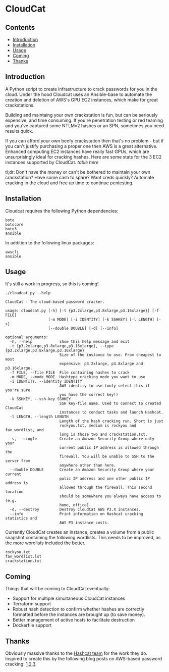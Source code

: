 # CloudCat
## Contents

- [Introduction](#introduction)
- [Installation](#installation)
- [Usage](#usage)
- [Coming](#coming)
- [Thanks](#thanks)

## Introduction
A Python script to create infrastructure to crack passwords for you in the cloud. Under the hood Cloudcat uses an Ansible-base to automate the creation and deletion of AWS's GPU EC2 instances, which make for great crackstations.

Building and maintaing your own crackstation is fun, but can be seriously expensive, and time consuming. If you're penetration testing or red teaming and you've captured some NTLMv2 hashes or an SPN, sometimes you need results quick.

If you can afford your own beefy crackstation then that's no problem - but if you can't justify purchasing a proper one then AWS is a great alternative. Enhanced computing EC2 instances have really fast GPUs, which are unsurprisingly ideal for cracking hashes. Here are some stats for the 3 EC2 instances supported by CloudCat.
*table here*

tl;dr: Don't have the money or can't be bothered to maintain your own crackstation? Have some cash to spare? Want creds quickly? Automate cracking in the cloud and free up time to continue pentesting.

## Installation
Cloudcat requires the following Python dependencies:
```
boto
botocore
boto3
ansible
```
In addition to the following linux packages:
```
awscli
ansible
```
## Usage
It's still a work in progress, so this is coming!

```
./cloudcat.py --help

CloudCat - The cloud-based password cracker.
        
usage: cloudcat.py [-h] [-t {p3.2xlarge,p3.8xlarge,p3.16xlarge}] [-f FILE]
                   [-m MODE] [-i IDENTITY] [-k SSHKEY] [-l LENGTH] [-s]
                   [--double DOUBLE] [-d] [--info]

optional arguments:
  -h, --help            show this help message and exit
  -t {p3.2xlarge,p3.8xlarge,p3.16xlarge}, --type {p3.2xlarge,p3.8xlarge,p3.16xlarge}
                        Size of the instance to use. From cheapest to most
                        expensive: p3.2xlarge, p3.8xlarge and p3.16xlarge.
  -f FILE, --file FILE  File containing hashes to crack
  -m MODE, --mode MODE  Hashtype cracking mode you want to use
  -i IDENTITY, --identity IDENTITY
                        AWS identity to use (only select this if you're sure
                        you have the correct key!)
  -k SSHKEY, --ssh-key SSHKEY
                        SSH key-file name. Used to connect to created CloudCat
                        instances to conduct tasks and launch Hashcat.
  -l LENGTH, --length LENGTH
                        Length of the hash cracking run. Short is just
                        rockyou.txt, medium is rockyou and fav_wordlist, and
                        long is those two and crackstation.txt.
  -s, --single          Create an Amazon Security Group where only your
                        current public IP address is allowed through the
                        firewall. You will be unable to SSH to the server from
                        anywhere other than here.
  --double DOUBLE       Create an Amazon Security Group where your current
                        pulic IP address and one other public IP address is
                        allowed through the firewall. This second location
                        should be somewhere you always have access to (e.g.
                        home, office).
  -d, --destroy         Destroy CloudCat AWS P3.X instances.
  --info                Print information on Hashcat cracking statistics and
                        AWS P3 instance costs.

```
Currently CloudCat creates an instance, creates a volume from a public snapshot containing the following wordlists. This needs to be improved, as the more wordlists included the better.
```
rockyou.txt
fav_wordlist.lst
crackstation.txt
```

## Coming
Things that will be coming to CloudCat eventually:
- Support for multiple simultaneous CloudCat instances
- Terraform support
- Robust hash detection to confirm whether hashes are correctly formatted before the instances are brought up (to save money).
- Better management of active hosts to facilitate destruction
- Dockerfile support
## Thanks
Obviously massive thanks to the [Hashcat team](https://github.com/hashcat/hashcat) for the work they do.
Inspired to create this by the following blog posts on AWS-based password cracking: [1](https://hackernoon.com/20-hours-18-and-11-million-passwords-cracked-c4513f61fdb1),[2](https://medium.com/@lordsaibat/cracking-passwords-with-terraform-and-aws-3685cc918721),[3](https://medium.com/@iraklis/running-hashcat-v4-0-0-in-amazons-aws-new-p3-16xlarge-instance-e8fab4541e9b).

